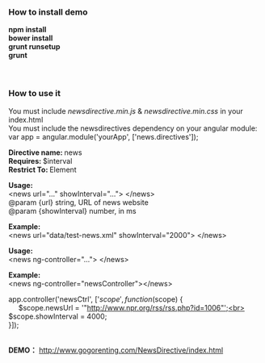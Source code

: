 
<h3>How to install demo</h3>
<strong>npm install</strong> <br>
<strong>bower install</strong> <br>
<strong>grunt runsetup</strong> <br>
<strong>grunt </strong><br>

<br>
<br>

<h3>How to use it</h3>
You must include <em>newsdirective.min.js</em> & <em>newsdirective.min.css</em> in your index.html<br>
You must include the newsdirectives dependency on your angular module:<br>
var app = angular.module('yourApp', ['news.directives']);<br>


<strong>Directive name: </strong>news <br>
<strong>Requires: </strong>$interval <br>
<strong>Restrict To: </strong>Element <br>

<strong>Usage: </strong><br>
 &lt;news url="..." showInterval="..."&gt; &lt;/news&gt;<br>
@param {url} string, URL of news website<br>
@param {showInterval} number, in ms<br>

<strong>Example: </strong><br>
&lt;news url="data/test-news.xml" showInterval="2000"&gt; &lt;/news&gt;<br>

<strong>Usage: </strong><br>
 &lt;news ng-controller="..."&gt; &lt;/news&gt;<br>

<strong>Example: </strong><br>
&lt;news ng-controller="newsController"&gt;&lt;/news&gt;<br>

app.controller('newsCtrl', ['$scope', function($scope) {<br>
&nbsp;&nbsp;&nbsp;&nbsp;     $scope.newsUrl = '"http://www.npr.org/rss/rss.php?id=1006"';<br>
&nbsp;&nbsp;&nbsp;&nbsp;     $scope.showInterval = 4000;<br>
}]);<br><br>



<strong>DEMO：</strong>
http://www.gogorenting.com/NewsDirective/index.html

